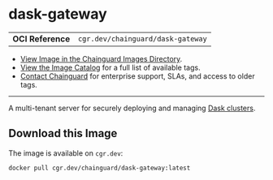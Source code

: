 <!--monopod:start-->
# dask-gateway
| | |
| - | - |
| **OCI Reference** | `cgr.dev/chainguard/dask-gateway` |


* [View Image in the Chainguard Images Directory](https://images.chainguard.dev/directory/image/dask-gateway/overview).
* [View the Image Catalog](https://console.chainguard.dev/images/catalog) for a full list of available tags.
* [Contact Chainguard](https://www.chainguard.dev/chainguard-images) for enterprise support, SLAs, and access to older tags.

---
<!--monopod:end-->

<!--overview:start-->
A multi-tenant server for securely deploying and managing [Dask clusters](https://gateway.dask.org/).
<!--overview:end-->

<!--getting:start-->
## Download this Image
The image is available on `cgr.dev`:

```
docker pull cgr.dev/chainguard/dask-gateway:latest
```
<!--getting:end-->

<!--body:start-->
<!-- ## Use It!

With helm:

```
git clone git@github.com:vmware/kube-fluentd-operator.git
helm install --create-namespace kfo ./kube-fluentd-operator/charts/log-router \
  --set rbac.create=true \
  --set image.tag=latest \
  --set image.repository=cgr.dev/chainguard/kube-fluentd-operator
``` -->
<!--body:end-->
